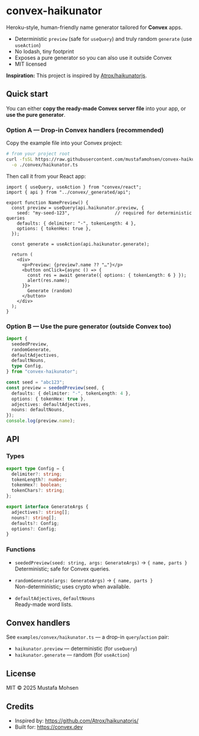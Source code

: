 # convex-haikunator

Heroku-style, human-friendly name generator tailored for **Convex** apps.
- Deterministic `preview` (safe for `useQuery`) and truly random `generate` (use `useAction`)
- No lodash, tiny footprint
- Exposes a pure generator so you can also use it outside Convex
- MIT licensed

**Inspiration:** This project is inspired by [Atrox/haikunatorjs](https://github.com/Atrox/haikunatorjs/).

## Quick start

You can either **copy the ready-made Convex server file** into your app, or **use the pure generator**.

### Option A — Drop-in Convex handlers (recommended)
Copy the example file into your Convex project:

```bash
# from your project root
curl -fsSL https://raw.githubusercontent.com/mustafamohsen/convex-haikunator/main/examples/convex/haikunator.ts \
  -o ./convex/haikunator.ts
```

Then call it from your React app:

```tsx
import { useQuery, useAction } from "convex/react";
import { api } from "../convex/_generated/api";

export function NamePreview() {
  const preview = useQuery(api.haikunator.preview, {
    seed: "my-seed-123",                 // required for deterministic queries
    defaults: { delimiter: "-", tokenLength: 4 },
    options: { tokenHex: true },
  });

  const generate = useAction(api.haikunator.generate);

  return (
    <div>
      <p>Preview: {preview?.name ?? "…"}</p>
      <button onClick={async () => {
        const res = await generate({ options: { tokenLength: 6 } });
        alert(res.name);
      }}>
        Generate (random)
      </button>
    </div>
  );
}
```

### Option B — Use the pure generator (outside Convex too)

```ts
import {
  seededPreview,
  randomGenerate,
  defaultAdjectives,
  defaultNouns,
  type Config,
} from "convex-haikunator";

const seed = "abc123";
const preview = seededPreview(seed, {
  defaults: { delimiter: "-", tokenLength: 4 },
  options: { tokenHex: true },
  adjectives: defaultAdjectives,
  nouns: defaultNouns,
});
console.log(preview.name);
```

## API

### Types

```ts
export type Config = {
  delimiter?: string;
  tokenLength?: number;
  tokenHex?: boolean;
  tokenChars?: string;
};

export interface GenerateArgs {
  adjectives?: string[];
  nouns?: string[];
  defaults?: Config;
  options?: Config;
}
```

### Functions

- `seededPreview(seed: string, args: GenerateArgs)` → `{ name, parts }`  
  Deterministic; safe for Convex queries.

- `randomGenerate(args: GenerateArgs)` → `{ name, parts }`  
  Non-deterministic; uses crypto when available.

- `defaultAdjectives`, `defaultNouns`  
  Ready-made word lists.

## Convex handlers

See `examples/convex/haikunator.ts` — a drop-in `query`/`action` pair:
- `haikunator.preview` — deterministic (for `useQuery`)
- `haikunator.generate` — random (for `useAction`)

## License

MIT © 2025 Mustafa Mohsen

## Credits

- Inspired by: https://github.com/Atrox/haikunatorjs/
- Built for: https://convex.dev

